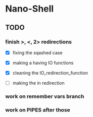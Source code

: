 # Nano-Shell

## TODO

### finish >, <, 2> redirections

* [x] fixing the sqashed case

* [x] making a having IO functions

* [x] cleaning the IO_redirection_function

* [ ] making the in redirection

### work on remember vars branch


### work on PIPES after those
